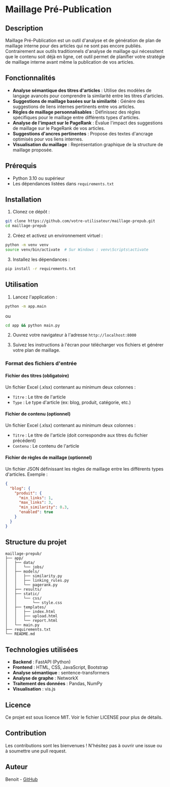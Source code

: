 # Maillage Pré-Publication

## Description

Maillage Pré-Publication est un outil d'analyse et de génération de plan de maillage interne pour des articles qui ne sont pas encore publiés. Contrairement aux outils traditionnels d'analyse de maillage qui nécessitent que le contenu soit déjà en ligne, cet outil permet de planifier votre stratégie de maillage interne avant même la publication de vos articles.

## Fonctionnalités

- **Analyse sémantique des titres d'articles** : Utilise des modèles de langage avancés pour comprendre la similarité entre les titres d'articles.
- **Suggestions de maillage basées sur la similarité** : Génère des suggestions de liens internes pertinents entre vos articles.
- **Règles de maillage personnalisables** : Définissez des règles spécifiques pour le maillage entre différents types d'articles.
- **Analyse de l'impact sur le PageRank** : Évalue l'impact des suggestions de maillage sur le PageRank de vos articles.
- **Suggestions d'ancres pertinentes** : Propose des textes d'ancrage optimisés pour vos liens internes.
- **Visualisation du maillage** : Représentation graphique de la structure de maillage proposée.

## Prérequis

- Python 3.10 ou supérieur
- Les dépendances listées dans `requirements.txt`

## Installation

1. Clonez ce dépôt :
```bash
git clone https://github.com/votre-utilisateur/maillage-prepub.git
cd maillage-prepub
```

2. Créez et activez un environnement virtuel :
```bash
python -m venv venv
source venv/bin/activate  # Sur Windows : venv\Scripts\activate
```

3. Installez les dépendances :
```bash
pip install -r requirements.txt
```

## Utilisation

1. Lancez l'application :
```bash
python -m app.main
```
ou
```bash
cd app && python main.py
```

2. Ouvrez votre navigateur à l'adresse `http://localhost:8000`

3. Suivez les instructions à l'écran pour télécharger vos fichiers et générer votre plan de maillage.

### Format des fichiers d'entrée

#### Fichier des titres (obligatoire)
Un fichier Excel (.xlsx) contenant au minimum deux colonnes :
- `Titre` : Le titre de l'article
- `Type` : Le type d'article (ex: blog, produit, catégorie, etc.)

#### Fichier de contenu (optionnel)
Un fichier Excel (.xlsx) contenant au minimum deux colonnes :
- `Titre` : Le titre de l'article (doit correspondre aux titres du fichier précédent)
- `Contenu` : Le contenu de l'article

#### Fichier de règles de maillage (optionnel)
Un fichier JSON définissant les règles de maillage entre les différents types d'articles. Exemple :
```json
{
  "blog": {
    "produit": {
      "min_links": 1,
      "max_links": 3,
      "min_similarity": 0.3,
      "enabled": true
    }
  }
}
```

## Structure du projet

```
maillage-prepub/
├── app/
│   ├── data/
│   │   └── jobs/
│   ├── models/
│   │   ├── similarity.py
│   │   ├── linking_rules.py
│   │   └── pagerank.py
│   ├── results/
│   ├── static/
│   │   └── css/
│   │       └── style.css
│   ├── templates/
│   │   ├── index.html
│   │   ├── upload.html
│   │   └── report.html
│   └── main.py
├── requirements.txt
└── README.md
```

## Technologies utilisées

- **Backend** : FastAPI (Python)
- **Frontend** : HTML, CSS, JavaScript, Bootstrap
- **Analyse sémantique** : sentence-transformers
- **Analyse de graphe** : NetworkX
- **Traitement des données** : Pandas, NumPy
- **Visualisation** : vis.js

## Licence

Ce projet est sous licence MIT. Voir le fichier LICENSE pour plus de détails.

## Contribution

Les contributions sont les bienvenues ! N'hésitez pas à ouvrir une issue ou à soumettre une pull request.

## Auteur

Benoit - [GitHub](https://github.com/BenSlashr)
